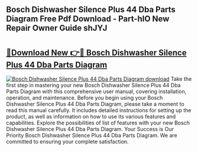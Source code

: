 ## Bosch Dishwasher Silence Plus 44 Dba Parts Diagram Free Pdf Download - Part-hIO New Repair Owner Guide shJYJ

# <h2><a href="http://dfoud3.blite.top/?on=Bosch+Dishwasher+Silence+Plus+44+Dba+Parts+Diagram">🔗Download New 👉🔴 Bosch Dishwasher Silence Plus 44 Dba Parts Diagram</a></h2>

[![Bosch Dishwasher Silence Plus 44 Dba Parts Diagram download](https://i.imgur.com/lujVjoI.png)](http://dfoud3.blite.top/?on=Bosch+Dishwasher+Silence+Plus+44+Dba+Parts+Diagram)
Take the first step in mastering your new Bosch Dishwasher Silence Plus 44 Dba Parts Diagram with this comprehensive user manual, covering installation, operation, and maintenance. Before you begin using your Bosch Dishwasher Silence Plus 44 Dba Parts Diagram, please take a moment to read this manual carefully. It includes detailed instructions for setting up the product, as well as information on how to use its various features and capabilities. Explore the possibilities of list of features with your new Bosch Dishwasher Silence Plus 44 Dba Parts Diagram. Your Success is Our Priority Bosch Dishwasher Silence Plus 44 Dba Parts Diagram. We are committed to ensuring your complete satisfaction.
